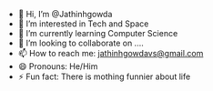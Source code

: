 - 👋 Hi, I’m @Jathinhgowda
- 👀 I’m interested in Tech and Space
- 🌱 I’m currently learning Computer Science
- 💞️ I’m looking to collaborate on ....
- 📫 How to reach me: jathinhgowdavs@gmail.com
- 😄 Pronouns: He/Him
- ⚡ Fun fact: There is mothing funnier about life

<!---
Jathinhgowda/Jathinhgowda is a ✨ special ✨ repository because its `README.md` (this file) appears on your GitHub profile.
You can click the Preview link to take a look at your changes.
--->
